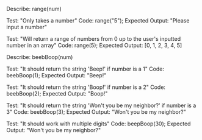 Describe: range(num)

Test: "Only takes a number"
Code: range("5");
Expected Output: "Please input a number"

Test: "Will return a range of numbers from 0 up to the user's inputted number in an array"
Code: range(5);
Expected Output: [0, 1, 2, 3, 4, 5]

Describe: beebBoop(num)

Test: "It should return the string 'Beep!' if number is a 1"
Code: beebBoop(1);
Expected Output: "Beep!"

Test: "It should return the string 'Boop!' if number is a 2"
Code: beebBoop(2);
Expected Output: "Boop!"

Test: "It should return the string 'Won't you be my neighbor?' if number is a 3"
Code: beebBoop(3);
Expected Output: "Won't you be my neighbor?"

Test: "It should work with multiple digits"
Code: beepBoop(30);
Expected Output: "Won't you be my neighbor?"